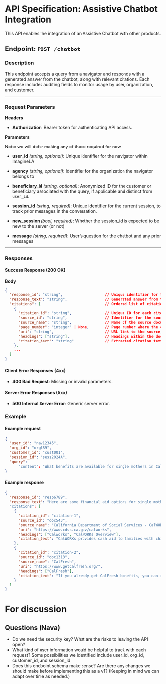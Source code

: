 # API Specification: Assistive Chatbot Integration
This API enables the integration of an Assistive Chatbot with other products.

## Endpoint: `POST /chatbot`

### Description
This endpoint accepts a query from a navigator and responds with a generated answer from the chatbot, along with relevant citations. Each response includes auditing fields to monitor usage by user, organization, and customer.

---

### Request Parameters

**Headers**

- **Authorization**: Bearer token for authenticating API access.

**Parameters**

Note: we will defer making any of these required for now
- **user_id** _(string, optional)_: Unique identifier for the navigator within ImagineLA
- **agency** _(string, optional)_: Identifier for the organization the navigator belongs to
- **beneficiary_id** _(string, optional)_: Anonymized ID for the customer or beneficiary associated with the query, if applicable and distinct from `user_id`.

- **session_id** _(string, required)_: Unique identifier for the current session, to track prior messages in the conversation.
- **new_session** _(bool, required)_: Whether the session_id is expected to be new to the server (or not)
- **message** _(string, required)_: User’s question for the chatbot and any prior messages

---

### Responses

#### Success Response (200 OK)

**Body**

```json
{
  "response_id": "string",                   // Unique identifier for the chatbot response
  "response_text": "string",                 // Generated answer from the chatbot in Markdown format
  "citations": [                             // Ordered list of citations with mappings to the Markdown response text
    {
      "citation_id": "string",               // Unique ID for each citation
      "source_id": "string",                 // Identifier for the source document
      "source_name": "string",               // Name of the source document
      "page_number": "integer" | None,       // Page number where the citation is found, if available
      "uri": "string",                       // URL link to the source, if available
      "headings": ["string"],                // Headings within the document, if available
      "citation_text": "string"              // Extracted citation text
    },
    ...
  ]
}
```

#### Client Error Responses (4xx)

- **400 Bad Request**: Missing or invalid parameters.

#### Server Error Responses (5xx)

- **500 Internal Server Error**: Generic server error.
  
### Example

#### Example request

```json
{
  "user_id": "nav12345",
  "org_id": "org789",
  "customer_id": "cust001",
  "session_id": "sess2024A",
  "query": 
      "content": "What benefits are available for single mothers in California?",
}
```

#### Example response

```json
{
  "response_id": "resp6789",
  "response_text": "Here are some financial aid options for single mothers in California:\n\n- **CalWORKs**: This program provides cash aid to families with children.(citation-1)\n- **CalFresh**: A food assistance program for low-income individuals.(citation-2)\n\nFor more details, visit [CalWORKs Program](https://www.cdss.ca.gov/calworks)."
  "citations": [
    {
      "citation_id": "citation-1",
      "source_id": "doc543",
      "source_name": "California Department of Social Services - CalWORKs",
      "uri": "https://www.cdss.ca.gov/calworks",
      "headings": ["Calworks", "CalWORKs Overview"],
      "citation_text": "CalWORKs provides cash aid to families with children in California."
    },
    {
      "citation_id": "citation-2",
      "source_id": "doc1313",
      "source_name": "CalFresh",
      "uri": "https://www.getcalfresh.org/",
      "headings": ["CalFresh"],
      "citation_text": "If you already get CalFresh benefits, you can request replacement benefits for food you lost. If you don't already get CalFresh, learn more about Disaster CalFresh here."
    }
  ]
}
```

# For discussion

## Questions (Nava)
 - Do we need the security key? What are the risks to leaving the API open?
 - What kind of user information would be helpful to track with each request?
    Some possibilities we identified include user_id, org_id, customer_id, and session_id
 - Does this endpoint schema make sense? Are there any changes we should make before implementing this as a v1? (Keeping in mind we can adapt over time as needed.)
